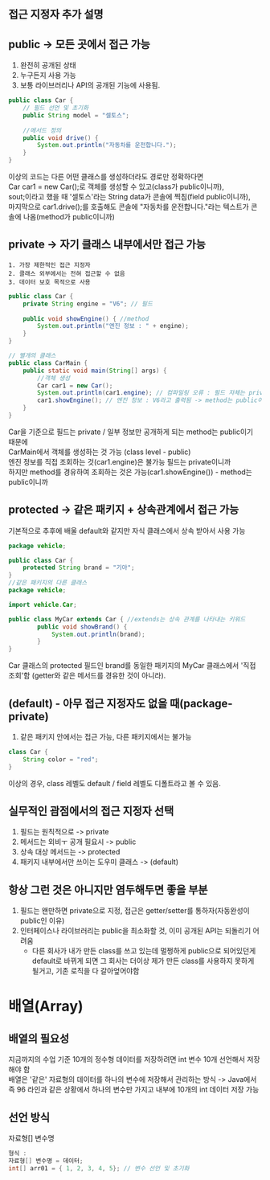 ## 접근 지정자 추가 설명
## public -> 모든 곳에서 접근 가능
   1. 완전히 공개된 상태
   2. 누구든지 사용 가능
   3. 보통 라이브러리나 API의 공개된 기능에 사용됨.
```java
public class Car {
    // 필드 선언 및 초기화
    public String model = "셀토스";
    
    //메서드 정의
    public void drive() {
        System.out.println("자동차를 운전합니다.");
    }
}
```
이상의 코드는 다른 어떤 클래스를 생성하더라도 경로만 정확하다면  
Car car1 = new Car();로 객체를 생성할 수 있고(class가 public이니까),  
sout;이라고 했을 때 '셀토스'라는 String data가 콘솔에 찍침(field public이니까),  
마지막으로 car1.drive();를 호출해도 콘솔에 "자동차를 운전합니다."라는 텍스트가 콘솔에 나옴(method가 public이니까)

## private -> 자기 클래스 내부에서만 접근 가능
    1. 가장 제한적인 접근 지정자
    2. 클래스 외부에서는 전혀 접근할 수 없음
    3. 데이터 보호 목적으로 사용
```java
public class Car {
    private String engine = "V6"; // 필드
    
    public void showEngine() { //method
        System.out.println("엔진 정보 : " + engine);
    }
}

// 별개의 클래스
public class CarMain {
    public static void main(String[] args) {
        //객체 생성
        Car car1 = new Car();
        System.out.println(car1.engine); // 컴파일링 오류 : 필드 자체는 private
        car1.showEngine(); // 엔진 정보 : V6라고 출력됨 -> method는 public이기 때문
    }
}
```
Car을 기준으로 필드는 private / 일부 정보만 공개하게 되는 method는 public이기 때문에  
CarMain에서 객체를 생성하는 것 가능 (class level - public)  
엔진 정보를 직접 조회하는 것(car1.engine)은 불가능 필드는 private이니까  
하지만 method를 경유하여 조회하는 것은 가능(car1.showEngine()) - method는 public이니까

## protected -> 같은 패키지 + 상속관계에서 접근 가능
기본적으로 추후에 배울 default와 같지만 자식 클래스에서 상속 받아서 사용 가능
```java
package vehicle;

public class Car {
    protected String brand = "기아";
}
//같은 패키지의 다른 클래스
package vehicle;

import vehicle.Car;

public class MyCar extends Car { //extends는 상속 관계를 나타내는 키워드
        public void showBrand() {
            System.out.println(brand);
        }
}
```
Car 클래스의 protected 필드인 brand를 동일한 패키지의 MyCar 클래스에서 '직접 조회'함
(getter와 같은 메서드를 경유한 것이 아니라).

## (default) - 아무 접근 지정자도 없을 때(package-private)
1. 같은 패키지 안에서는 접근 가능, 다른 패키지에서는 불가능
```java
class Car {
    String color = "red";
}
```
이상의 경우, class 레벨도 default / field 레벨도 디폴트라고 볼 수 있음.

## 실무적인 괌점에서의 접근 지정자 선택
1. 필드는 원칙적으로 -> private
2. 메서드는 외비ㅜ 공개 필요시 -> public
3. 상속 대상 메서드는 -> protected
4. 패키지 내부에서만 쓰이는 도우미 클래스 -> (default)

## 항상 그런 것은 아니지만 염두해두면 좋을 부분
1. 필드는 왠만하면 private으로 지정, 접근은 getter/setter를 통하자(자동완성이 public인 이유)
2. 인터페이스나 라이브러리는 public을 최소화할 것, 이미 공개된 API는 되돌리기 어려움
    - 다른 회사가 내가 만든 class를 쓰고 있는데 멀쩡하게 public으로 되어있던게 default로 바뀌게 되면
        그 회사는 더이상 제가 만든 class를 사용하지 못하게 될거고, 기존 로직을 다 갈아엎어야함


# 배열(Array)
## 배열의 필요성
지금까지의 수업 기준 10개의 정수형 데이터를 저장하려면 int 변수 10개 선언해서 저장해야 함  
배열은 '같은' 자료형의 데이터를 하나의 변수에 저장해서 관리하는 방식 -> Java에서
즉 96 라인과 같은 상황에서 하나의 변수만 가지고 내부에 10개의 int 데이터 저장 가능

## 선언 방식
자료형[] 변수명
```java
형식 :
자료형[] 변수명 = 데이터;
int[] arr01 = { 1, 2, 3, 4, 5}; // 변수 선언 및 초기화

```



